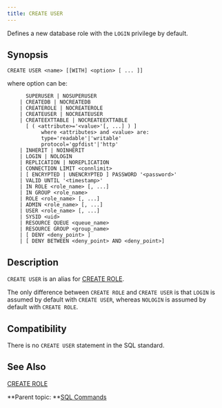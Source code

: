 ```yaml
---
title: CREATE USER 
---
```


Defines a new database role with the `LOGIN` privilege by default.

## <a id="section2"></a>Synopsis 

``` {#sql_command_synopsis}
CREATE USER <name> [[WITH] <option> [ ... ]]
```

where option can be:

```
      SUPERUSER | NOSUPERUSER
    | CREATEDB | NOCREATEDB
    | CREATEROLE | NOCREATEROLE
    | CREATEUSER | NOCREATEUSER
    | CREATEEXTTABLE | NOCREATEEXTTABLE 
      [ ( <attribute>='<value>'[, ...] ) ]
           where <attributes> and <value> are:
           type='readable'|'writable'
           protocol='gpfdist'|'http'
    | INHERIT | NOINHERIT
    | LOGIN | NOLOGIN
    | REPLICATION | NOREPLICATION
    | CONNECTION LIMIT <connlimit>
    | [ ENCRYPTED | UNENCRYPTED ] PASSWORD '<password>'
    | VALID UNTIL '<timestamp>'
    | IN ROLE <role_name> [, ...]
    | IN GROUP <role_name>
    | ROLE <role_name> [, ...]
    | ADMIN <role_name> [, ...]
    | USER <role_name> [, ...]
    | SYSID <uid>
    | RESOURCE QUEUE <queue_name>
    | RESOURCE GROUP <group_name>
    | [ DENY <deny_point> ]
    | [ DENY BETWEEN <deny_point> AND <deny_point>]
```

## <a id="section3"></a>Description 

`CREATE USER` is an alias for [CREATE ROLE](CREATE_ROLE.html).

The only difference between `CREATE ROLE` and `CREATE USER` is that `LOGIN` is assumed by default with `CREATE USER`, whereas `NOLOGIN` is assumed by default with `CREATE ROLE`.

## <a id="section4"></a>Compatibility 

There is no `CREATE USER` statement in the SQL standard.

## <a id="section5"></a>See Also 

[CREATE ROLE](CREATE_ROLE.html)

**Parent topic: **[SQL Commands](../sql_commands/sql_ref.html)

